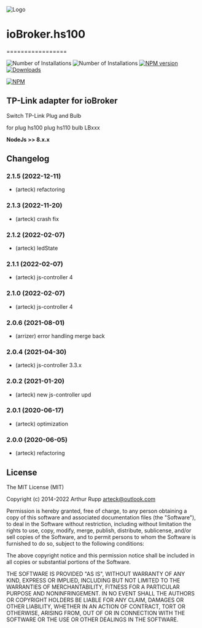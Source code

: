 ![Logo](admin/hs100.png)
# ioBroker.hs100
=================

![Number of Installations](http://iobroker.live/badges/hs100-installed.svg) ![Number of Installations](http://iobroker.live/badges/hs100-stable.svg) [![NPM version](http://img.shields.io/npm/v/iobroker.hs100.svg)](https://www.npmjs.com/package/iobroker.hs100)
[![Downloads](https://img.shields.io/npm/dm/iobroker.hs100.svg)](https://www.npmjs.com/package/iobroker.hs100)


[![NPM](https://nodei.co/npm/iobroker.hs100.png?downloads=true)](https://nodei.co/npm/iobroker.hs100/)



TP-Link adapter for ioBroker
------------------------------------------------------------------------------

Switch TP-Link Plug and Bulb


for
plug hs100
plug hs110
bulb LBxxx











<b>NodeJs >> 8.x.x </b>

<!--
    Placeholder for the next version (at the beginning of the line):
    
    https://github.com/AlCalzone/release-script#usage
    npm run release minor -- --all 0.9.8 -> 0.10.0
    npm run release patch -- --all 0.9.8 -> 0.9.9
    npm run release prerelease beta -- --all v0.2.1 -> v0.2.2-beta.0
    Placeholder for the next version (at the beginning of the line):
    ### **WORK IN PROGRESS**
-->



## Changelog
### 2.1.5 (2022-12-11)
* (arteck) refactoring

### 2.1.3 (2022-11-20)
* (arteck) crash fix

### 2.1.2 (2022-02-07)
* (arteck) ledState

### 2.1.1 (2022-02-07)
* (arteck) js-controller 4

### 2.1.0 (2022-02-07)
* (arteck) js-controller 4

### 2.0.6 (2021-08-01)
* (arrizer) error handling merge back

### 2.0.4  (2021-04-30)
* (arteck) js-controller 3.3.x

### 2.0.2  (2021-01-20)
* (arteck) new js-controller upd

### 2.0.1 (2020-06-17)
* (arteck) optimization

### 2.0.0 (2020-06-05)
* (arteck) refactoring

## License
The MIT License (MIT)

Copyright (c) 2014-2022 Arthur Rupp arteck@outlook.com

Permission is hereby granted, free of charge, to any person obtaining a copy
of this software and associated documentation files (the "Software"), to deal
in the Software without restriction, including without limitation the rights
to use, copy, modify, merge, publish, distribute, sublicense, and/or sell
copies of the Software, and to permit persons to whom the Software is
furnished to do so, subject to the following conditions:

The above copyright notice and this permission notice shall be included in
all copies or substantial portions of the Software.

THE SOFTWARE IS PROVIDED "AS IS", WITHOUT WARRANTY OF ANY KIND, EXPRESS OR
IMPLIED, INCLUDING BUT NOT LIMITED TO THE WARRANTIES OF MERCHANTABILITY,
FITNESS FOR A PARTICULAR PURPOSE AND NONINFRINGEMENT. IN NO EVENT SHALL THE
AUTHORS OR COPYRIGHT HOLDERS BE LIABLE FOR ANY CLAIM, DAMAGES OR OTHER
LIABILITY, WHETHER IN AN ACTION OF CONTRACT, TORT OR OTHERWISE, ARISING FROM,
OUT OF OR IN CONNECTION WITH THE SOFTWARE OR THE USE OR OTHER DEALINGS IN
THE SOFTWARE.
